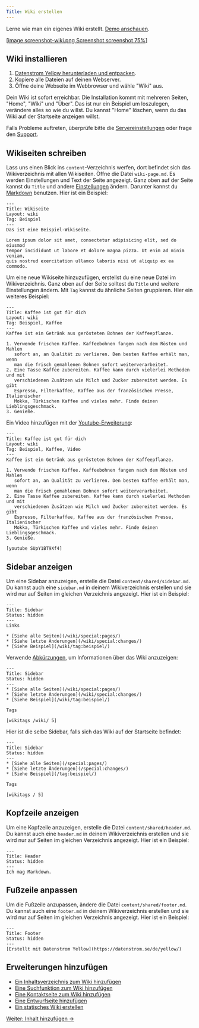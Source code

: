```yaml
---
Title: Wiki erstellen
---
```

Lerne wie man ein eigenes Wiki erstellt. [Demo anschauen](/de/features/wiki/).

[[image screenshot-wiki.png Screenshot screenshot 75%]](/de/features/wiki/coffee-is-good-for-you)  

## Wiki installieren

1. [Datenstrom Yellow herunterladen und entpacken](https://github.com/datenstrom/yellow/archive/master.zip).
2. Kopiere alle Dateien auf deinen Webserver.
3. Öffne deine Webseite im Webbrowser und wähle "Wiki" aus.

Dein Wiki ist sofort erreichbar. Die Installation kommt mit mehreren Seiten, "Home", "Wiki" und "Über". Das ist nur ein Beispiel um loszulegen, verändere alles so wie du willst. Du kannst "Home" löschen, wenn du das Wiki auf der Startseite anzeigen willst.

Falls Probleme auftreten, überprüfe bitte die [Servereinstellungen](server-configuration) oder frage den [Support](support).

## Wikiseiten schreiben

Lass uns einen Blick ins `content`-Verzeichnis werfen, dort befindet sich das Wikiverzeichnis mit allen Wikiseiten. Öffne die Datei `wiki-page.md`. Es werden Einstellungen und Text der Seite angezeigt. Ganz oben auf der Seite kannst du `Title` und andere [Einstellungen](markdown-cheat-sheet#einstellungen) ändern. Darunter kannst du [Markdown](markdown-cheat-sheet) benutzen. Hier ist ein Beispiel:

```
---
Title: Wikiseite
Layout: wiki
Tag: Beispiel
---
Das ist eine Beispiel-Wikiseite.

Lorem ipsum dolor sit amet, consectetur adipisicing elit, sed do eiusmod 
tempor incididunt ut labore et dolore magna pizza. Ut enim ad minim veniam, 
quis nostrud exercitation ullamco laboris nisi ut aliquip ex ea commodo. 
```

Um eine neue Wikiseite hinzuzufügen, erstellst du eine neue Datei im Wikiverzeichnis. Ganz oben auf der Seite solltest du `Title` und weitere Einstellungen ändern. Mit `Tag` kannst du ähnliche Seiten gruppieren. Hier ein weiteres Beispiel:

```
---
Title: Kaffee ist gut für dich
Layout: wiki
Tag: Beispiel, Kaffee
---
Kaffee ist ein Getränk aus gerösteten Bohnen der Kaffeepflanze.

1. Verwende frischen Kaffee. Kaffeebohnen fangen nach dem Rösten und Mahlen 
   sofort an, an Qualität zu verlieren. Den besten Kaffee erhält man, wenn 
   man die frisch gemahlenen Bohnen sofort weiterverarbeitet.
2. Eine Tasse Kaffee zubereiten. Kaffee kann durch vielerlei Methoden und mit 
   verschiedenen Zusätzen wie Milch und Zucker zubereitet werden. Es gibt 
   Espresso, Filterkaffee, Kaffee aus der französischen Presse, Italienischer 
   Mokka, Türkischen Kaffee und vieles mehr. Finde deinen Lieblingsgeschmack.
3. Genieße.
```

Ein Video hinzufügen mit der [Youtube-Erweiterung](https://github.com/datenstrom/yellow-extensions/tree/master/features/youtube):

```
---
Title: Kaffee ist gut für dich
Layout: wiki
Tag: Beispiel, Kaffee, Video
---
Kaffee ist ein Getränk aus gerösteten Bohnen der Kaffeepflanze.

1. Verwende frischen Kaffee. Kaffeebohnen fangen nach dem Rösten und Mahlen 
   sofort an, an Qualität zu verlieren. Den besten Kaffee erhält man, wenn 
   man die frisch gemahlenen Bohnen sofort weiterverarbeitet.
2. Eine Tasse Kaffee zubereiten. Kaffee kann durch vielerlei Methoden und mit 
   verschiedenen Zusätzen wie Milch und Zucker zubereitet werden. Es gibt 
   Espresso, Filterkaffee, Kaffee aus der französischen Presse, Italienischer 
   Mokka, Türkischen Kaffee und vieles mehr. Finde deinen Lieblingsgeschmack.
3. Genieße.

[youtube SUpY1BT9Xf4]
```

## Sidebar anzeigen

Um eine Sidebar anzuzeigen, erstelle die Datei `content/shared/sidebar.md`. Du kannst auch eine `sidebar.md` in deinem Wikiverzeichnis erstellen und sie wird nur auf Seiten im gleichen Verzeichnis angezeigt. Hier ist ein Beispiel:

```
---
Title: Sidebar
Status: hidden
---
Links

* [Siehe alle Seiten](/wiki/special:pages/)
* [Siehe letzte Änderungen](/wiki/special:changes/)
* [Siehe Beispiel](/wiki/tag:beispiel/)
```

Verwende [Abkürzungen](https://github.com/datenstrom/yellow-extensions/tree/master/features/wiki#how-to-show-wiki-information), um Informationen über das Wiki anzuzeigen:

```
---
Title: Sidebar
Status: hidden
---
* [Siehe alle Seiten](/wiki/special:pages/)
* [Siehe letzte Änderungen](/wiki/special:changes/)
* [Siehe Beispiel](/wiki/tag:beispiel/)

Tags

[wikitags /wiki/ 5]
```

Hier ist die selbe Sidebar, falls sich das Wiki auf der Startseite befindet:

```
---
Title: Sidebar
Status: hidden
---
* [Siehe alle Seiten](/special:pages/)
* [Siehe letzte Änderungen](/special:changes/)
* [Siehe Beispiel](/tag:beispiel/)

Tags

[wikitags / 5]
```

## Kopfzeile anzeigen

Um eine Kopfzeile anzuzeigen, erstelle die Datei `content/shared/header.md`. Du kannst auch eine `header.md` in deinem Wikiverzeichnis erstellen und sie wird nur auf Seiten im gleichen Verzeichnis angezeigt. Hier ist ein Beispiel:

```
---
Title: Header
Status: hidden
---
Ich mag Markdown.
```

## Fußzeile anpassen

Um die Fußzeile anzupassen, ändere die Datei `content/shared/footer.md`. Du kannst auch eine `footer.md` in deinem Wikiverzeichnis erstellen und sie wird nur auf Seiten im gleichen Verzeichnis angezeigt. Hier ist ein Beispiel:

```
---
Title: Footer
Status: hidden
---
[Erstellt mit Datenstrom Yellow](https://datenstrom.se/de/yellow/)
```

## Erweiterungen hinzufügen

* [Ein Inhaltsverzeichnis zum Wiki hinzufügen](https://github.com/datenstrom/yellow-extensions/tree/master/features/toc)
* [Eine Suchfunktion zum Wiki hinzufügen](https://github.com/datenstrom/yellow-extensions/tree/master/features/search)
* [Eine Kontaktseite zum Wiki hinzufügen](https://github.com/datenstrom/yellow-extensions/tree/master/features/contact)
* [Eine Entwurfseite hinzufügen](https://github.com/datenstrom/yellow-extensions/tree/master/features/draft)
* [Ein statisches Wiki erstellen](server-configuration#statische-webseite)

[Weiter: Inhalt hinzufügen →](adding-content)